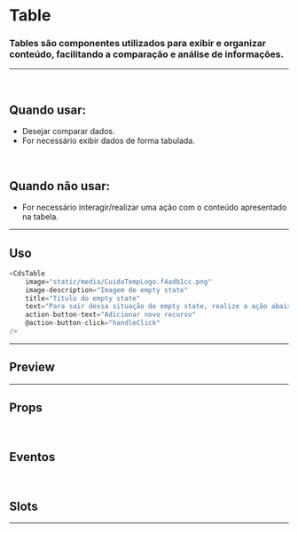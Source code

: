 # Table

### Tables são componentes utilizados para exibir e organizar conteúdo, facilitando a comparação e análise de informações.
---
<br />

## Quando usar:
- Desejar comparar dados.
- For necessário exibir dados de forma tabulada.

<br />

## Quando não usar:
- For necessário interagir/realizar uma ação com o conteúdo apresentado na tabela.

---

## Uso

```js
<CdsTable
	image="static/media/CuidaTempLogo.f4adb1cc.png"
	image-description="Imagem de empty state"
	title="Título do empty state"
	text="Para sair dessa situação de empty state, realize a ação abaixo"
	action-button-text="Adicionar novo recurso"
	@action-button-click="handleClick"
/>
```

---

## Preview

<PreviewBuilder
	:args
	:component="CdsTable"
	:events
	with-background
/>

---

## Props

<APITable
	name="Table"
	section="props"
/>
<br />

## Eventos

<APITable
	name="Table"
	section="events"
/>
<br />

## Slots

<APITable
	name="Table"
	section="slots"
/>

---

<script setup>
import { ref } from 'vue';
import CdsTable from '@/components/Table.vue';

const fields = [
	{
		key: 'field-1',
		label: 'Field 1',
		formatter: (value) => { return `${value}a`  },
		width: '50%',
	},
	{
		key: 'field2',
		label: 'Field 2',
		width: '20%',
	},
	{
		key: 'field-3',
		label: 'Field 3',
	},
	{
		key: 'field_4',
		label: 'Field 4',
	},
];

const items = [
	{
		'field-1': '2023-10-10',
		'field2': '0',
		'field-3': 0,
		'field_4': 10298726432
	},
	{
		'field-1': '2023-10-10',
		'field2': '1',
		'field-3': 72,
		'field_4': 10298726432
	},
	{
		'field-1': '2023-10-10',
		'field2': 'field 2 content b',
		'field_3': 60,
		'field_4': 10298726432
	},
];

const events = [
	'update:modelValue'
];

const args = ref({
	items,
	fields
});
</script>
